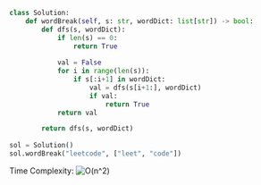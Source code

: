 ``` python
class Solution:
    def wordBreak(self, s: str, wordDict: list[str]) -> bool:
        def dfs(s, wordDict):
            if len(s) == 0:
                return True
            
            val = False
            for i in range(len(s)):
                if s[:i+1] in wordDict:
                    val = dfs(s[i+1:], wordDict)
                    if val:
                        return True
            return val    

        return dfs(s, wordDict)
    
sol = Solution()
sol.wordBreak("leetcode", ["leet", "code"])
```

Time Complexity: ![O(n^2)](<https://latex.codecogs.com/svg.image?\inline&space;O(n^2)>)